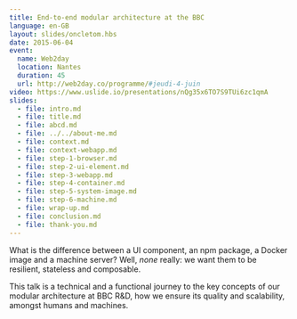 ```yaml
---
title: End-to-end modular architecture at the BBC
language: en-GB
layout: slides/oncletom.hbs
date: 2015-06-04
event:
  name: Web2day
  location: Nantes
  duration: 45
  url: http://web2day.co/programme/#jeudi-4-juin
video: https://www.uslide.io/presentations/nQg35x6TO7S9TUi6zc1qmA
slides:
  - file: intro.md
  - file: title.md
  - file: abcd.md
  - file: ../../about-me.md
  - file: context.md
  - file: context-webapp.md
  - file: step-1-browser.md
  - file: step-2-ui-element.md
  - file: step-3-webapp.md
  - file: step-4-container.md
  - file: step-5-system-image.md
  - file: step-6-machine.md
  - file: wrap-up.md
  - file: conclusion.md
  - file: thank-you.md
---
```


What is the difference between a UI component, an npm package, a Docker image and a machine server? Well, *none* really: we want them to be resilient, stateless and composable.

This talk is a technical and a functional journey to the key concepts of our modular architecture at BBC R&D, how we ensure its quality and scalability, amongst humans and machines.

